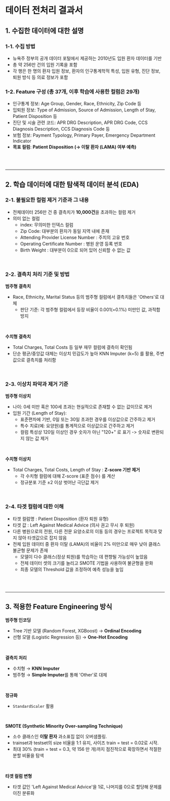 # 데이터 전처리 결과서

## 1. 수집한 데이터에 대한 설명

### 1-1. 수집 방법  
  - 뉴욕주 정부의 공개 데이터 포털에서 제공하는 2010년도 입원 환자 데이터를 기반 <br>
  - 총 약 256만 건의 입원 기록을 포함 <br>
  - 각 행은 한 명의 환자 입원 정보, 환자의 인구통계학적 특성, 입원 유형, 진단 정보, 퇴원 방식 등 의료 정보가 포함 <br>


### 1-2. Feature 구성 (총 37개, 이후 학습에 사용한 컬럼은 29개)

  - 인구통계 정보: Age Group, Gender, Race, Ethnicity, Zip Code 등 <br>
  - 입퇴원 정보: Type of Admission, Source of Admission, Length of Stay, Patient Disposition 등 <br>
  - 진단 및 시술 관련 코드: APR DRG Description, APR DRG Code, CCS Diagnosis Description, CCS Diagnosis Code 등 <br>
  - 보험 정보: Payment Typology, Primary Payer, Emergency Department Indicator<br>
  - **목표 컬럼**: **Patient Disposition (→ 이탈 환자 (LAMA) 여부 예측)**

<br/><br/>

---

## 2. 학습 데이터에 대한 탐색적 데이터 분석 (EDA) 

### 2-1. 불필요한 컬럼 제거 기준과 그 내용
  - 전체데이터 256만 건 중 결측치가 **10,000건**을 초과하는 컬럼 제거<br>
  - 의미 없는 컬럼 <br>
    * index: 무의미한 인덱스 컬럼 <br>
    * Zip Code: 대부분의 환자가 동일 지역 내에 존재 <br>
    * Attending Provider License Number : 주치의 고유 번호 <br>
    * Operating Certificate Number : 병원 운영 등록 번호 <br>
    * Birth Weight : 대부분이 0으로 되어 있어 신뢰할 수 없는 값 <br>

<br/>

### 2-2. 결측치 처리 기준 및 방법

  **범주형 결측치**

  - Race, Ethnicity, Marital Status 등의 범주형 컬럼에서 결측치들은 'Others'로 대체
    * 판단 기준: 각 범주형 컬럼에서 등장 비율이 0.001(=0.1%) 미만인 값, 과적합 방지

<br/>

  **수치형 결측치**

  - Total Charges, Total Costs 등 일부 재무 컬럼에 결측이 확인됨<br>
  - 단순 평균/중앙값 대체는 이상치 민감도가 높아 KNN Imputer (k=5) 를 활용, 주변 값으로 결측치를 처리함
<br/>

### 2-3. 이상치 파악과 제거 기준 

  **범주형 이상치**
  
  - 나이: 0세 미만 혹은 100세 초과는 현실적으로 존재할 수 없는 값이므로 제거<br>
  - 입원 기간 (Length of Stay):
    * 표준편차에 기반, 0일 또는 30일 초과한 경우를 이상값으로 간주하고 제거
    * 특수 치료(예: 요양원)를 통계적으로 이상값으로 간주하고 제거
    * 컬럼 특성상 120일 이상인 경우 숫자가 아닌 "120+" 로 표기 -> 숫자로 변환되지 않는 값 제거
<br/>

  **수치형 이상치**
  
  - Total Charges, Total Costs, Length of Stay : **Z-score 기반 제거**
    * 각 수치형 컬럼에 대해 Z-score (표준 점수) 를 계산
    * 정규분포 기준 ±2 이상 벗어난 극단값 제거
<br/>

### 2-4. 타겟 컬럼에 대한 이해

  - 타겟 컬럼명 : Patient Disposition (환자 퇴원 유형)
  - 타겟 값 : Left Against Medical Advice (의사 권고 무시 후 퇴원)
  - 다른 병원으로의 전원, 다른 전문 요양소로의 이동 등의 경우는 프로젝트 목적과 맞지 않아 타겟값으로 잡지 않음
  - 전체 입원 데이터 중 환자 이탈 (LAMA)의 비율이 2% 미만으로 매우 낮아 클래스 불균형 문제가 존재<br>
    * 모델이 다수 클래스(정상 퇴원)를 학습하는 데 편향될 가능성이 높았음 <br>
    * 전체 데이터 셋의 크기를 늘리고 SMOTE 기법을 사용하여 불균형을 완화
    * 최종 모델의 Threshold 값을 조정하여 예측 성능을 높임 

<br/><br/>

---

## 3. 적용한 Feature Engineering 방식

  **범주형 인코딩**
  - Tree 기반 모델 (Random Forest, XGBoost) → **Ordinal Encoding**<br>
  - 선형 모델 (Logistic Regression 등) → **One-Hot Encoding**
<br/>

  **결측치 처리** 
  - 수치형 → **KNN Imputer** <br>
  - 범주형 → **Simple Imputer**를 통해 'Other'로 대체
<br/>

  **정규화**
  - `StandardScaler` 활용 <br>
<br/>

  **SMOTE (Synthetic Minority Over-sampling Technique)**
  - 소수 클래스인 **이탈 환자** 과소표집 없이 오버샘플링.
  - trainset과 testset의 size 비율을 1:1 유지, 사이즈 train = test = 0.02로 시작.
  - 최대 30% (train = test = 0.3, 약 156 만 개)까지 점진적으로 확장하면서 적절한 분할 비율을 탐색
<br/>

  **타겟 컬럼 변형**
  - 타겟 값인 'Left Against Medical Advice'을 1로, 나머지를 0으로 할당해 문제를 이진 분류화

<br/>
<br/>
